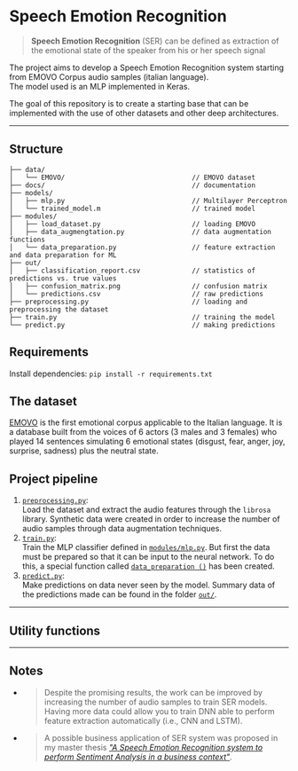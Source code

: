 # Speech Emotion Recognition
> **Speech Emotion Recognition** (SER) can be defined as extraction of the emotional state of the speaker from his or her speech signal

The project aims to develop a Speech Emotion Recognition system starting from EMOVO Corpus audio samples (italian language).\
The model used is an MLP implemented in Keras.

The goal of this repository is to create a starting base that can be implemented with the use of other datasets and other deep architectures.

---
## Structure

```
├── data/                                    
│   └── EMOVO/                                // EMOVO dataset
├── docs/                                     // documentation
├── models/                                  
│   ├── mlp.py                                // Multilayer Perceptron 
│   └── trained_model.m                       // trained model
├── modules/                                 
│   ├── load_dataset.py                       // loading EMOVO
│   ├── data_augmengtation.py                 // data augmentation functions
│   └── data_preparation.py                   // feature extraction and data preparation for ML
├── out/
│   ├── classification_report.csv             // statistics of predictions vs. true values
│   ├── confusion_matrix.png                  // confusion matrix 
│   └── predictions.csv                       // raw predictions
├── preprocessing.py                          // loading and preprocessing the dataset 
├── train.py                                  // training the model
└── predict.py                                // making predictions
```
## Requirements
Install dependencies:
```pip install -r requirements.txt```

## The dataset
[EMOVO](https://github.com/fp1acm8/SER/blob/main/docs/EMOVO_Corpus.pdf) is the first emotional corpus applicable to the Italian language. It is a database built from the voices of 6 actors (3 males and 3 females) who played 14 sentences simulating 6 emotional states (disgust, fear, anger, joy, surprise, sadness) plus the neutral state.

## Project pipeline
1. [`preprocessing.py`](https://github.com/fp1acm8/SER/blob/main/preprocessing.py):\
Load the dataset and extract the audio features through the `librosa` library. Synthetic data were created in order to increase the number of audio samples through data augmentation techniques.
2. [`train.py`](https://github.com/fp1acm8/SER/blob/main/train.py):\
Train the MLP classifier defined in [`modules/mlp.py`](https://github.com/fp1acm8/SER/blob/main/models/mlp.py). But first the data must be prepared so that it can be input to the neural network. To do this, a special function called [`data_preparation ()`](https://github.com/fp1acm8/SER/blob/main/modules/data_preparation.py) has been created.
3. [`predict.py`](https://github.com/fp1acm8/SER/blob/main/predict.py):\
Make predictions on data never seen by the model. Summary data of the predictions made can be found in the folder [`out/`](https://github.com/fp1acm8/SER/blob/main/out/).

---
## Utility functions

---
## Notes
* > Despite the promising results, the work can be improved by increasing the number of audio samples to train SER models. Having more data could allow you to train DNN able to perform feature extraction automatically (i.e., CNN and LSTM).
* > A possible business application of SER system was proposed in my master thesis [*"A Speech Emotion Recognition system to perform Sentiment Analysis in a business context"*](https://github.com/fp1acm8/SER/blob/main/docs/SER_businesscase.pdf).
